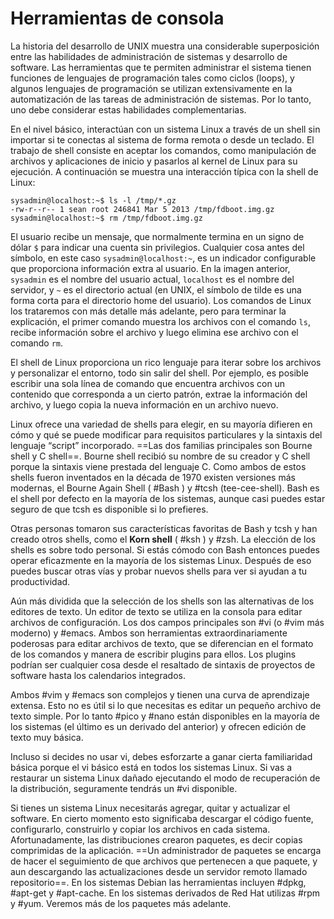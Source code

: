 # Herramientas de consola
La historia del desarrollo de UNIX muestra una considerable superposición entre las habilidades de administración de sistemas y desarrollo de software. Las herramientas que te permiten administrar el sistema tienen funciones de lenguajes de programación tales como ciclos (loops), y algunos lenguajes de programación se utilizan extensivamente en la automatización de las tareas de administración de sistemas. Por lo tanto, uno debe considerar estas habilidades complementarias.

En el nivel básico, interactúan con un sistema Linux a través de un shell sin importar si te conectas al sistema de forma remota o desde un teclado. El trabajo de shell consiste en aceptar los comandos, como manipulación de archivos y aplicaciones de inicio y pasarlos al kernel de Linux para su ejecución. A continuación se muestra una interacción típica con la shell de Linux:
```shell-session
sysadmin@localhost:~$ ls -l /tmp/*.gz                                    
-rw-r--r-- 1 sean root 246841 Mar 5 2013 /tmp/fdboot.img.gz             
sysadmin@localhost:~$ rm /tmp/fdboot.img.gz
```
El usuario recibe un mensaje, que normalmente termina en un signo de dólar `$` para indicar una cuenta sin privilegios. Cualquier cosa antes del símbolo, en este caso `sysadmin@localhost:~`, es un indicador configurable que proporciona información extra al usuario. En la imagen anterior, `sysadmin` es el nombre del usuario actual, `localhost` es el nombre del servidor, y `~` es el directorio actual (en UNIX, el símbolo de tilde es una forma corta para el directorio home del usuario). Los comandos de Linux los trataremos con más detalle más adelante, pero para terminar la explicación, el primer comando muestra los archivos con el comando `ls`, recibe información sobre el archivo y luego elimina ese archivo con el comando `rm`.

El shell de Linux proporciona un rico lenguaje para iterar sobre los archivos y personalizar el entorno, todo sin salir del shell. Por ejemplo, es posible escribir una sola línea de comando que encuentra archivos con un contenido que corresponda a un cierto patrón, extrae la información del archivo, y luego copia la nueva información en un archivo nuevo.

Linux ofrece una variedad de shells para elegir, en su mayoría difieren en cómo y qué se puede modificar para requisitos particulares y la sintaxis del lenguaje “script” incorporado. ==Las dos familias principales son Bourne shell y C shell==. Bourne shell recibió su nombre de su creador y C shell porque la sintaxis viene prestada del lenguaje C. Como ambos de estos shells fueron inventados en la década de 1970 existen versiones más modernas, el Bourne Again Shell ( #Bash ) y #tcsh (tee-cee-shell). Bash es el shell por defecto en la mayoría de los sistemas, aunque casi puedes estar seguro de que tcsh es disponible si lo prefieres.

Otras personas tomaron sus características favoritas de Bash y tcsh y han creado otros shells, como el **Korn shell** ( #ksh ) y #zsh. La elección de los shells es sobre todo personal. Si estás cómodo con Bash entonces puedes operar eficazmente en la mayoría de los sistemas Linux. Después de eso puedes buscar otras vías y probar nuevos shells para ver si ayudan a tu productividad.

Aún más dividida que la selección de los shells son las alternativas de los editores de texto. Un editor de texto se utiliza en la consola para editar archivos de configuración. Los dos campos principales son #vi (o #vim más moderno) y #emacs. Ambos son herramientas extraordinariamente poderosas para editar archivos de texto, que se diferencian en el formato de los comandos y manera de escribir plugins para ellos. Los plugins podrían ser cualquier cosa desde el resaltado de sintaxis de proyectos de software hasta los calendarios integrados.

Ambos #vim y #emacs son complejos y tienen una curva de aprendizaje extensa. Esto no es útil si lo que necesitas es editar un pequeño archivo de texto simple. Por lo tanto #pico y #nano están disponibles en la mayoría de los sistemas (el último es un derivado del anterior) y ofrecen edición de texto muy básica.

Incluso si decides no usar vi, debes esforzarte a ganar cierta familiaridad básica porque el vi básico está en todos los sistemas Linux. Si vas a restaurar un sistema Linux dañado ejecutando el modo de recuperación de la distribución, seguramente tendrás un #vi disponible.

Si tienes un sistema Linux necesitarás agregar, quitar y actualizar el software. En cierto momento esto significaba descargar el código fuente, configurarlo, construirlo y copiar los archivos en cada sistema. Afortunadamente, las distribuciones crearon paquetes, es decir copias comprimidas de la aplicación. ==Un administrador de paquetes se encarga de hacer el seguimiento de que archivos que pertenecen a que paquete, y aun descargando las actualizaciones desde un servidor remoto llamado repositorio==. En los sistemas Debian las herramientas incluyen #dpkg, #apt-get y #apt-cache. En los sistemas derivados de Red Hat utilizas #rpm y #yum. Veremos más de los paquetes más adelante.